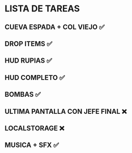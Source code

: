 # LISTA DE TAREAS

## CUEVA ESPADA + COL VIEJO ✅
## DROP ITEMS ✅
## HUD RUPIAS ✅
## HUD COMPLETO ✅
## BOMBAS ✅
## ULTIMA PANTALLA CON JEFE FINAL ❌
## LOCALSTORAGE ❌
## MUSICA + SFX ✅


